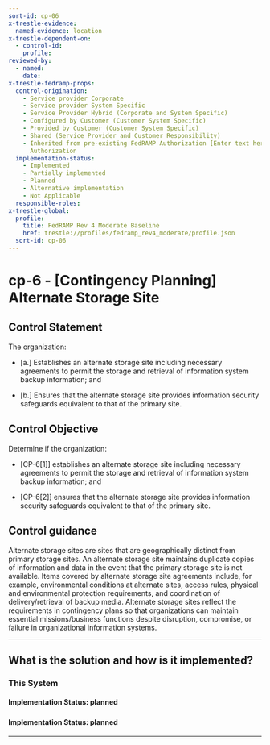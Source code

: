 ```yaml
---
sort-id: cp-06
x-trestle-evidence:
  named-evidence: location
x-trestle-dependent-on:
  - control-id:
    profile:
reviewed-by:
  - named:
    date:
x-trestle-fedramp-props:
  control-origination:
    - Service provider Corporate
    - Service provider System Specific
    - Service Provider Hybrid (Corporate and System Specific)
    - Configured by Customer (Customer System Specific)
    - Provided by Customer (Customer System Specific)
    - Shared (Service Provider and Customer Responsibility)
    - Inherited from pre-existing FedRAMP Authorization [Enter text here], Date of
      Authorization
  implementation-status:
    - Implemented
    - Partially implemented
    - Planned
    - Alternative implementation
    - Not Applicable
  responsible-roles:
x-trestle-global:
  profile:
    title: FedRAMP Rev 4 Moderate Baseline
    href: trestle://profiles/fedramp_rev4_moderate/profile.json
  sort-id: cp-06
---
```


# cp-6 - \[Contingency Planning\] Alternate Storage Site

## Control Statement

The organization:

- \[a.\] Establishes an alternate storage site including necessary agreements to permit the storage and retrieval of information system backup information; and

- \[b.\] Ensures that the alternate storage site provides information security safeguards equivalent to that of the primary site.

## Control Objective

Determine if the organization:

- \[CP-6[1]\] establishes an alternate storage site including necessary agreements to permit the storage and retrieval of information system backup information; and

- \[CP-6[2]\] ensures that the alternate storage site provides information security safeguards equivalent to that of the primary site.

## Control guidance

Alternate storage sites are sites that are geographically distinct from primary storage sites. An alternate storage site maintains duplicate copies of information and data in the event that the primary storage site is not available. Items covered by alternate storage site agreements include, for example, environmental conditions at alternate sites, access rules, physical and environmental protection requirements, and coordination of delivery/retrieval of backup media. Alternate storage sites reflect the requirements in contingency plans so that organizations can maintain essential missions/business functions despite disruption, compromise, or failure in organizational information systems.

______________________________________________________________________

## What is the solution and how is it implemented?

<!-- For implementation status enter one of: implemented, partial, planned, alternative, not-applicable -->

<!-- Note that the list of rules under ### Rules: is read-only and changes will not be captured after assembly to JSON -->

### This System

<!-- Add implementation prose for the main This System component for control: cp-6 -->

#### Implementation Status: planned

### 

<!-- Add control implementation description here for control: cp-6 -->

#### Implementation Status: planned

______________________________________________________________________
